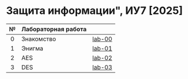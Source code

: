 # Защита информации", ИУ7 [2025]

| № | Лабораторная работа |  |
|:-:|:----------------|:-------|
| 0 | Знакомство | [lab-00](./lab-00) |
| 1 | Энигма | [lab-01](./lab-01) |
| 2 | AES | [lab-02](./lab-02) |
| 3 | DES | [lab-03](./lab-03) |